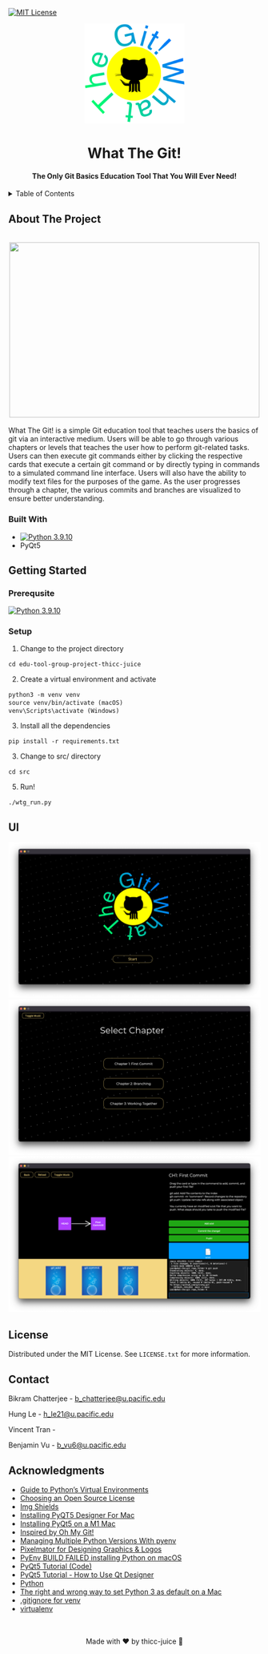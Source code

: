 [![MIT License][license-shield]][license-url]

<div align="center">
  <img src="media/logo.png" width=200 height=200>

  # What The Git!
  #### The Only Git Basics Education Tool That You Will Ever Need!
</div>

<!-- TABLE OF CONTENTS -->
<details id="table_of_contents">
  <summary>Table of Contents</summary>

- [About The Project](#about-the-projec)
    - [Built With](#built-with)
  - [Getting Started](#getting-started)
  - [UI](#ui)
  - [Roadmap](#roadmap)
  - [License](#license)
  - [Contact](#contact)
  - [Acknowledgments](#acknowledgments)

</details>


<!-- ABOUT THE PROJECT -->
## About The Project

<div align="center">
  <br>
  <img src="media/logo_octocat.png" width=500 height=350>
  <br>
 </div>
 
What The Git! is a simple Git education tool that teaches users the basics of git via an interactive medium. Users will be able to go through various chapters or levels that teaches the user how to perform git-related tasks. Users can then execute git commands either by clicking the respective cards that execute a certain git command or by directly typing in commands to a simulated command line interface. Users will also have the ability to modify text files for the purposes of the game. As the user progresses through a chapter, the various commits and branches are visualized to ensure better understanding.

### Built With 
- [![Python 3.9.10](https://img.shields.io/badge/python-3.9.10-red.svg?style=for-the-badge&logo=appveyor)](https://www.python.org/downloads/release/python-360/)
- PyQt5

<!-- GETTING STARTED -->

## Getting Started
### Prerequsite

[![Python 3.9.10](https://img.shields.io/badge/python-3.9.10-red.svg?style=for-the-badge&logo=appveyor)](https://www.python.org/downloads/release/python-360/)

### Setup
1) Change to the project directory
```
cd edu-tool-group-project-thicc-juice
```

2) Create a virtual environment and activate
```
python3 -m venv venv
source venv/bin/activate (macOS)
venv\Scripts\activate (Windows)
```

3) Install all the dependencies
```
pip install -r requirements.txt
```

3) Change to src/ directory
```
cd src
```

5) Run!
```
./wtg_run.py
```

## UI
<div>
  <img src="media/start_page.png">
  <img src="media/chapter_selection.png">
  <img src="media/chapter.png">
</div>


<!-- LICENSE -->
## License

Distributed under the MIT License. See `LICENSE.txt` for more information.

<!-- Contact -->
## Contact

Bikram Chatterjee - b_chatterjee@u.pacific.edu

Hung Le - h_le21@u.pacific.edu 

Vincent Tran - 

Benjamin Vu - b_vu6@u.pacific.edu


<!-- Acknowledgments -->
## Acknowledgments

* [Guide to Python’s Virtual Environments](https://towardsdatascience.com/virtual-environments-104c62d48c54)
* [Choosing an Open Source License](https://choosealicense.com)
* [Img Shields](https://shields.io)
* [Installing PyQT5 Designer For Mac](https://www.youtube.com/watch?v=eR9dNRvcseU)
* [Installing PyQt5 on a M1 Mac](https://stackoverflow.com/questions/65901162/how-can-i-run-pyqt5-on-my-mac-with-m1chip)
* [Inspired by Oh My Git!](https://ohmygit.org)
* [Managing Multiple Python Versions With pyenv](https://realpython.com/intro-to-pyenv/)
* [Pixelmator for Designing Graphics & Logos](https://www.pixelmator.com/pro/)
* [PyEnv BUILD FAILED installing Python on macOS](https://stackoverflow.com/questions/51551557/pyenv-build-failed-installing-python-on-macos/58712552#58712552)
* [PyQt5 Tutorial (Code)](https://www.youtube.com/watch?v=rZcdhles6vQ)
* [PyQt5 Tutorial - How to Use Qt Designer](https://www.youtube.com/watch?v=FVpho_UiDAY)
* [Python](https://www.python.org/)
* [The right and wrong way to set Python 3 as default on a Mac](https://opensource.com/article/19/5/python-3-default-mac)
* [.gitignore for venv](https://stackoverflow.com/questions/42306410/gitignore-syntax-how-to-exclude-virtualenv-sub-directories)
* [virtualenv](https://virtualenv.pypa.io/en/latest/#using-virtualenv-without-bin-python)

<div align="center">
    <br><br>
    Made with ❤️ by thicc-juice 🧃
</div>

[logo_wtg]: media/logo.png
[contributors-shield]: https://img.shields.io/github/contributors/othneildrew/Best-README-Template.svg?style=for-the-badge
[contributors-url]: https://github.com/comp129/edu-tool-group-project-thicc-juice/graphs/contributors
[license-shield]: https://img.shields.io/github/license/othneildrew/Best-README-Template.svg?style=for-the-badge
[license-url]: https://github.com/comp129/edu-tool-group-project-thicc-juice/blob/master/LICENSE
[issues-shield]: https://img.shields.io/github/issues/i0nics/super-mario-run.svg?style=for-the-badge
[issues-url]: https://github.com/i0nics/edu-tool-group-project-thicc-juice/issues
